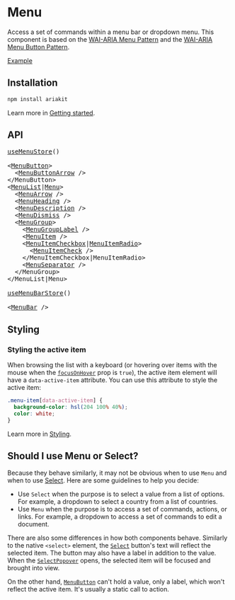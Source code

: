 # Menu

<p data-description>
  Access a set of commands within a menu bar or dropdown menu. This component is based on the <a href="https://www.w3.org/WAI/ARIA/apg/patterns/menu/">WAI-ARIA Menu Pattern</a> and the <a href="https://www.w3.org/WAI/ARIA/apg/patterns/menubutton/">WAI-ARIA Menu Button Pattern</a>.
</p>

<a href="../examples/menu/index.tsx" data-playground>Example</a>

## Installation

```sh
npm install ariakit
```

Learn more in [Getting started](/guide/getting-started).

## API

<pre data-api>
<a href="/api-reference/menu-store">useMenuStore</a>()

&lt;<a href="/api-reference/menu-button">MenuButton</a>&gt;
  &lt;<a href="/api-reference/menu-button-arrow">MenuButtonArrow</a> /&gt;
&lt;/MenuButton&gt;
&lt;<a href="/api-reference/menu-list">MenuList</a>|<a href="/api-reference/menu">Menu</a>&gt;
  &lt;<a href="/api-reference/menu-arrow">MenuArrow</a> /&gt;
  &lt;<a href="/api-reference/menu-heading">MenuHeading</a> /&gt;
  &lt;<a href="/api-reference/menu-description">MenuDescription</a> /&gt;
  &lt;<a href="/api-reference/menu-dismiss">MenuDismiss</a> /&gt;
  &lt;<a href="/api-reference/menu-group">MenuGroup</a>&gt;
    &lt;<a href="/api-reference/menu-group-label">MenuGroupLabel</a> /&gt;
    &lt;<a href="/api-reference/menu-item">MenuItem</a> /&gt;
    &lt;<a href="/api-reference/menu-item-checkbox">MenuItemCheckbox</a>|<a href="/api-reference/menu-item-radio">MenuItemRadio</a>&gt;
      &lt;<a href="/api-reference/menu-item-check">MenuItemCheck</a> /&gt;
    &lt;/MenuItemCheckbox|MenuItemRadio&gt;
    &lt;<a href="/api-reference/menu-separator">MenuSeparator</a> /&gt;
  &lt;/MenuGroup&gt;
&lt;/MenuList|Menu&gt;

<a href="/api-reference/menu-bar-store">useMenuBarStore</a>()

&lt;<a href="/api-reference/menu-bar">MenuBar</a> /&gt;
</pre>

## Styling

### Styling the active item

When browsing the list with a keyboard (or hovering over items with the mouse when the [`focusOnHover`](/api-reference/menu-item#focusonhover) prop is `true`), the active item element will have a `data-active-item` attribute. You can use this attribute to style the active item:

```css
.menu-item[data-active-item] {
  background-color: hsl(204 100% 40%);
  color: white;
}
```

Learn more in [Styling](/guide/styling).

## Should I use Menu or Select?

Because they behave similarly, it may not be obvious when to use `Menu` and when to use [Select](/components/select). Here are some guidelines to help you decide:

- Use `Select` when the purpose is to select a value from a list of options. For example, a dropdown to select a country from a list of countries.
- Use `Menu` when the purpose is to access a set of commands, actions, or links. For example, a dropdown to access a set of commands to edit a document.

There are also some differences in how both components behave. Similarly to the native `<select>` element, the [`Select`](/api-reference/select) button's text will reflect the selected item. The button may also have a label in addition to the value. When the [`SelectPopover`](/api-reference/select-popover) opens, the selected item will be focused and brought into view.

On the other hand, [`MenuButton`](/api-reference/menu-button) can't hold a value, only a label, which won't reflect the active item. It's usually a static call to action.

